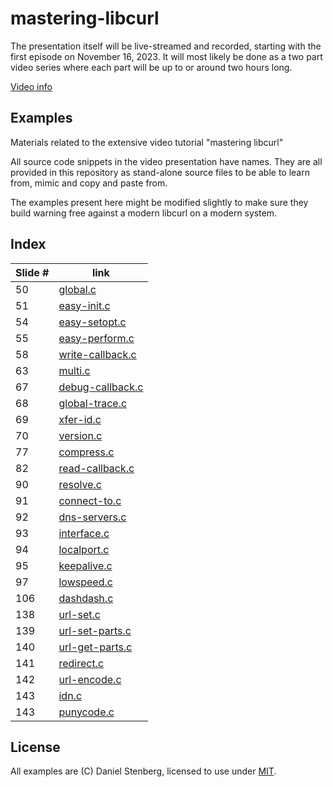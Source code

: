 # mastering-libcurl

The presentation itself will be live-streamed and recorded, starting
with the first episode on November 16, 2023. It will most likely be
done as a two part video series where each part will be up to or around
two hours long.

[Video info](https://daniel.haxx.se/blog/2023/11/01/mastering-libcurl/)

## Examples

Materials related to the extensive video tutorial "mastering libcurl"

All source code snippets in the video presentation have names. They are all
provided in this repository as stand-alone source files to be able to learn
from, mimic and copy and paste from.

The examples present here might be modified slightly to make sure they
build warning free against a modern libcurl on a modern system.

## Index

| Slide # | link                                 |
|---------|--------------------------------------|
| 50      | [global.c](global.c)                 |
| 51      | [easy-init.c](easy-init.c)           |
| 54      | [easy-setopt.c](easy-setopt.c)       |
| 55      | [easy-perform.c](easy-perform.c)     |
| 58      | [write-callback.c](write-callback.c) |
| 63      | [multi.c](multi.c)                   |
| 67      | [debug-callback.c](debug-callback.c) |
| 68      | [global-trace.c](global-trace.c)     |
| 69      | [xfer-id.c](xfer-id.c)               |
| 70      | [version.c](version.c)               |
| 77      | [compress.c](compress.c)             |
| 82      | [read-callback.c](read-callback.c)   |
| 90      | [resolve.c](resolve.c)               |
| 91      | [connect-to.c](connect-to.c)         |
| 92      | [dns-servers.c](dns-servers.c)       |
| 93      | [interface.c](interface.c)           |
| 94      | [localport.c](localport.c)           |
| 95      | [keepalive.c](keepalive.c)           |
| 97      | [lowspeed.c](lowspeed.c)             |
| 106     | [dashdash.c](dashdash.c)             |
| 138     | [url-set.c](url-set.c)               |
| 139     | [url-set-parts.c](url-set-parts.c)   |
| 140     | [url-get-parts.c](url-get-parts.c)   |
| 141     | [redirect.c](redirect.c)             |
| 142     | [url-encode.c](url-encode.c)         |
| 143     | [idn.c](idn.c)                       |
| 143     | [punycode.c](punycode.c)             |

## License

All examples are (C) Daniel Stenberg, licensed to use under [MIT](LICENSE).
